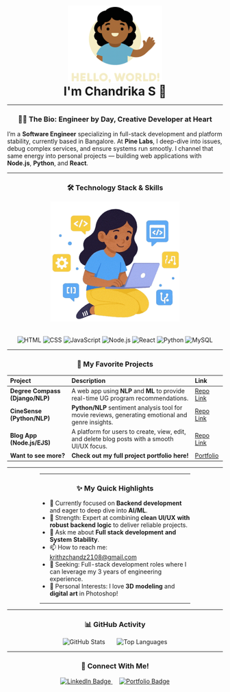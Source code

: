 <div align="center">
  <img 
    src="https://raw.githubusercontent.com/Chandu-my-project/Chandu-my-project/main/assset/girl%20wave%20img%202.0.png" 
    alt="Hello World Waving Image" 
    width="auto" 
    height="180" 
  /><h1 style="margin: 0; padding: 0;">I'm Chandrika S 👋</h1>
</div>

---

<h3 align="center">👩‍💻 The Bio: Engineer by Day, Creative Developer at Heart</h3>

I’m a **Software Engineer** specializing in full-stack development and platform stability, currently based in Bangalore. 
At **Pine Labs**, I deep-dive into issues, debug complex services, and ensure systems run smootly.
I channel that same energy into personal projects — building web applications with **Node.js**, **Python**, and **React**.

---

<h3 align="center">🛠️ Technology Stack & Skills</h3>

<div align="center">
  <img 
    src="https://raw.githubusercontent.com/Chandu-my-project/Chandu-my-project/main/assset/technical-skills.gif" 
    alt="Typing with Skills GIF" 
    height="280" 
  />
</div>
<br>
<p align="center">
  <img src="https://img.shields.io/badge/HTML5-E34F26?style=for-the-badge&logo=html5&logoColor=white" alt="HTML" />
  <img src="https://img.shields.io/badge/CSS3-1572B6?style=for-the-badge&logo=css3&logoColor=white" alt="CSS" />
  <img src="https://img.shields.io/badge/JavaScript-F7DF1E?style=for-the-badge&logo=javascript&logoColor=black" alt="JavaScript" />
  <img src="https://img.shields.io/badge/Node.js-339933?style=for-the-badge&logo=nodedotjs&logoColor=white" alt="Node.js" />
  <img src="https://img.shields.io/badge/React-61DAFB?style=for-the-badge&logo=react&logoColor=black" alt="React" />
  <img src="https://img.shields.io/badge/Python-3776AB?style=for-the-badge&logo=python&logoColor=white" alt="Python" />
  <img src="https://img.shields.io/badge/MySQL-4479A1?style=for-the-badge&logo=mysql&logoColor=white" alt="MySQL" />
</p>

---



<h3 align="center">🚀 My Favorite Projects</h3>

| **Project** | **Description** | **Link** |
| :--- | :--- | :--- |
| **Degree Compass (Django/NLP)** | A web app using **NLP** and **ML** to provide real-time UG program recommendations. | [Repo Link](https://github.com/Chandu-my-project/django-repository) |
| **CineSense (Python/NLP)** | **Python/NLP** sentiment analysis tool for movie reviews, generating emotional and genre insights. | [Repo Link](https://github.com/Chandu-my-project/ML_repository) |
| **Blog App (Node.js/EJS)** | A platform for users to create, view, edit, and delete blog posts with a smooth UI/UX focus. | [Repo Link](https://github.com/Chandu-my-project/art_blog) |
| **Want to see more?** | **Check out my full project portfolio here!** | [Portfolio](https://chandumaportfolio.netlify.app) |

---


  <div align="center">
  <table style="width: 70%; text-align: left; margin: auto; border: none; border-collapse: collapse;" cellspacing="0" cellpadding="0">
    <tr>
      <td style="border: none; padding: 0;">
        <h3 align="center">✨ My Quick Highlights</h3>
        <ul>
          <li>🔭 Currently focused on <strong>Backend development</strong> and eager to deep dive into <strong>AI/ML</strong>.</li>
          <li>💪 Strength: Expert at combining <strong>clean UI/UX with robust backend logic</strong> to deliver reliable projects.</li>
          <li>💬 Ask me about <strong>Full stack development and System Stability</strong>.</li>
          <li>📫 How to reach me: <a href="mailto:krithzchandz2108@gmail.com">krithzchandz2108@gmail.com</a></li>
          <li>💼 Seeking: Full-stack development roles where I can leverage my 3 years of engineering experience.</li>
          <li>🎨 Personal Interests: I love <strong>3D modeling</strong> and <strong>digital art</strong> in Photoshop!</li>
        </ul>
      </td>
    </tr>
  </table>
</div>
       


---



<h3 align="center">📊 GitHub Activity</h3>

<div align="center">
  <img src="https://github-readme-stats.vercel.app/api?username=Chandu-my-project&show_icons=true&theme=dark&include_all_commits=true&count_private=true&hide_border=true&title_color=A0C4FF&icon_color=A0C4FF&bg_color=0D1B2A&text_color=FFFFFF&rank_icon=github" 
       alt="GitHub Stats" 
       width="420"/>&nbsp;&nbsp;&nbsp;&nbsp;&nbsp;&nbsp;
  <img src="https://github-readme-stats.vercel.app/api/top-langs/?username=Chandu-my-project&layout=compact&langs_count=6&theme=dark&hide_border=true&title_color=A0C4FF&icon_color=A0C4FF&bg_color=0D1B2A&text_color=FFFFFF" 
       alt="Top Languages" 
       width="320"/>
</div>

---

<h3 align="center">🔗 Connect With Me!</h3>

<p align="center">
  <a href="https://www.linkedin.com/in/chandrika-s2108/" target="_blank">
    <img src="https://img.shields.io/badge/LinkedIn-0077B5?style=for-the-badge&logo=linkedin&logoColor=white" alt="LinkedIn Badge"/>
  </a>
  &nbsp;&nbsp;&nbsp;  <a href="https://chandumaportfolio.netlify.app/" target="_blank">
    <img src="https://img.shields.io/badge/Portfolio-FF6C37?style=for-the-badge&logo=netlify&logoColor=white" alt="Portfolio Badge"/>
  </a>
</p>
